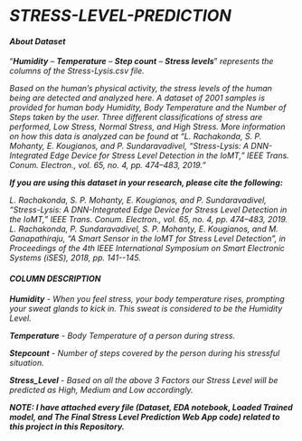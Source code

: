 # *STRESS-LEVEL-PREDICTION*

#### *About Dataset*

“***Humidity*** – ***Temperature*** – ***Step count*** – ***Stress levels***” *represents the columns of the Stress-Lysis.csv file.*

*Based on the human’s physical activity, the stress levels of the human being are detected and analyzed here. A dataset of 2001 samples is provided for human body Humidity, Body Temperature and the Number of Steps taken by the user. Three different classifications of stress are performed, Low Stress, Normal Stress, and High Stress. More information on how this data is analyzed can be found at “L. Rachakonda, S. P. Mohanty, E. Kougianos, and P. Sundaravadivel, “Stress-Lysis: A DNN-Integrated Edge Device for Stress Level Detection in the IoMT,” IEEE Trans. Conum. Electron., vol. 65, no. 4, pp. 474–483, 2019.”*

***If you are using this dataset in your research, please cite the following:***

*L. Rachakonda, S. P. Mohanty, E. Kougianos, and P. Sundaravadivel, “Stress-Lysis: A DNN-Integrated Edge Device for Stress Level Detection in the IoMT,” IEEE Trans. Conum. Electron., vol. 65, no. 4, pp. 474–483, 2019.*
*L. Rachakonda, P. Sundaravadivel, S. P. Mohanty, E. Kougianos, and M. Ganapathiraju, “A Smart Sensor in the IoMT for Stress Level Detection”, in Proceedings of the 4th IEEE International Symposium on Smart Electronic Systems (iSES), 2018, pp. 141--145.*

#### *COLUMN DESCRIPTION*

***Humidity*** - *When you feel stress, your body temperature rises, prompting your sweat glands to kick in. This sweat is considered to be the Humidity Level.*

***Temperature*** - *Body Temperature of a person during stress.*

***Stepcount*** - *Number of steps covered by the person during his stressful situation.*

***Stress_Level*** - *Based on all the above 3 Factors our Stress Level will be predicted as High, Medium and Low accordingly.*

***NOTE: I have attached every file (Dataset, EDA notebook, Loaded Trained model, and The Final Stress Level Prediction Web App code) related to this project in this Repository.***
